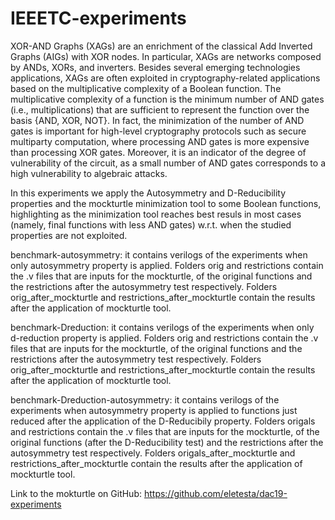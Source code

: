 # IEEETC-experiments

XOR-AND Graphs (XAGs) are an enrichment of the classical Add Inverted Graphs (AIGs) with XOR nodes. In particular,  XAGs are networks composed by ANDs, XORs, and inverters. Besides several emerging technologies applications, XAGs are often exploited in cryptography-related applications based on the multiplicative complexity of a Boolean function. The multiplicative complexity of a function is  the minimum number of  AND gates (i.e., multiplications) that are sufficient to represent the function over the basis  \{AND, XOR, NOT\}. In fact, the minimization of the number of AND gates is  important for high-level cryptography protocols such as secure multiparty computation, where  processing AND gates is more expensive than processing XOR gates. Moreover, it is an indicator of the degree of vulnerability of the circuit, as a small number of AND gates corresponds to a high vulnerability to algebraic attacks. 

In this experiments we apply the Autosymmetry and D-Reducibility properties and the mockturtle minimization tool to some Boolean functions, highlighting as the minimization tool reaches best resuls in most cases (namely, final functions with less AND gates) w.r.t. when the studied properties are not exploited.

benchmark-autosymmetry: it contains verilogs of the experiments when only autosymmetry property is applied. Folders orig and restrictions contain the .v files that are inputs for the mockturtle, of the original functions and the restrictions after the autosymmetry test respectively. Folders orig_after_mockturtle and restrictions_after_mockturtle contain the results after the application of mockturtle tool.

benchmark-Dreduction: it contains verilogs of the experiments when only d-reduction property is applied. Folders orig and restrictions contain the .v files that are inputs for the mockturtle, of the original functions and the restrictions after the autosymmetry test respectively. Folders orig_after_mockturtle and restrictions_after_mockturtle contain the results after the application of mockturtle tool.

benchmark-Dreduction-autosymmetry: it contains verilogs of the experiments when autosymmetry property is applied to functions just reduced after the application of the D-Reducibily property. Folders origals and restrictions contain the .v files that are inputs for the mockturtle, of the original functions (after the D-Reducibility test) and the restrictions after the autosymmetry test respectively. Folders origals_after_mockturtle and restrictions_after_mockturtle contain the results after the application of mockturtle tool.

Link to the mokturtle on GitHub: https://github.com/eletesta/dac19-experiments

